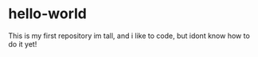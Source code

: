 # hello-world
This is my first repository
im tall, and i like to code, but idont know how to do it yet!
